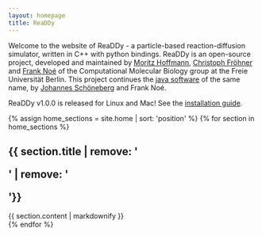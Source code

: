 ```yaml
---
layout: homepage
title: ReaDDy
---
```


Welcome to the website of ReaDDy - a particle-based reaction-diffusion simulator, written in C++ with python bindings. 
ReaDDy is an open-source project, developed and maintained by [Moritz Hoffmann](https://github.com/clonker), 
[Christoph Fröhner](https://github.com/chrisfroe) and [Frank Noé](https://github.com/franknoe) 
of the Computational Molecular Biology group at the Freie Universität Berlin. This project continues
the [java software](https://github.com/readdy/readdy_java) of the same name, by
[Johannes Schöneberg](https://sites.google.com/a/schoeneberglab.org/johannes-schoeneberg/)
and Frank Noé.

ReaDDy v1.0.0 is released for Linux and Mac! See the [installation guide]({{site.baseurl}}/installation.html).

{% assign home_sections = site.home | sort: 'position' %}
{% for section in home_sections %}
<section id="{{ section.sectionName }}">
<h1>{{ section.title | remove: '<p>' | remove: '</p>'}}</h1>
{{ section.content | markdownify }}
</section>
{% endfor %}

